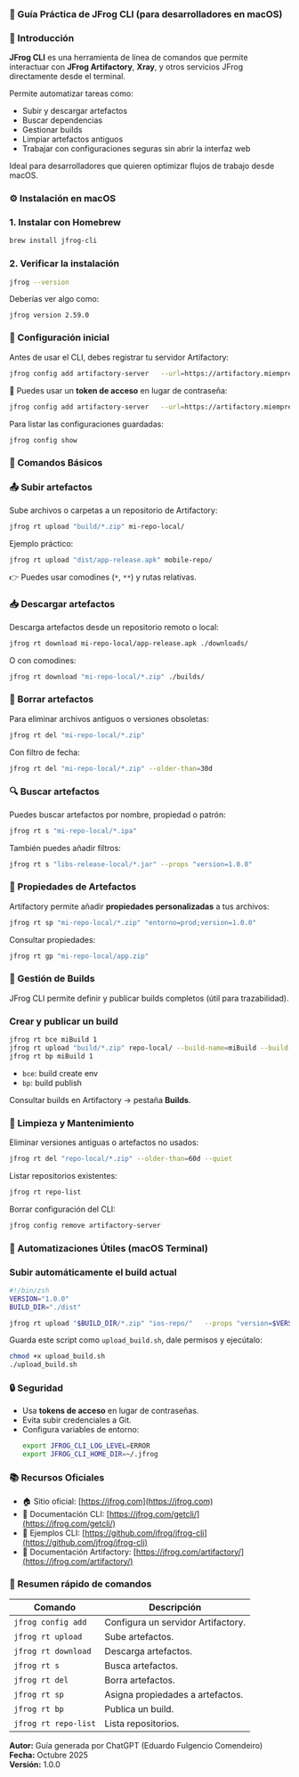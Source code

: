 ### 🧰 Guía Práctica de JFrog CLI (para desarrolladores en macOS)

### 📘 Introducción

**JFrog CLI** es una herramienta de línea de comandos que permite interactuar con **JFrog Artifactory**, **Xray**, y otros servicios JFrog directamente desde el terminal.

Permite automatizar tareas como:
- Subir y descargar artefactos
- Buscar dependencias
- Gestionar builds
- Limpiar artefactos antiguos
- Trabajar con configuraciones seguras sin abrir la interfaz web

Ideal para desarrolladores que quieren optimizar flujos de trabajo desde macOS.



### ⚙️ Instalación en macOS

### 1. Instalar con Homebrew

```bash
brew install jfrog-cli
```

### 2. Verificar la instalación

```bash
jfrog --version
```

Deberías ver algo como:

```
jfrog version 2.59.0
```


### 🔐 Configuración inicial

Antes de usar el CLI, debes registrar tu servidor Artifactory:

```bash
jfrog config add artifactory-server   --url=https://artifactory.miempresa.com   --user=admin   --password=MiPasswordSeguro
```

🔸 Puedes usar un **token de acceso** en lugar de contraseña:
```bash
jfrog config add artifactory-server   --url=https://artifactory.miempresa.com   --access-token=<TOKEN>
```

Para listar las configuraciones guardadas:
```bash
jfrog config show
```


### 🧱 Comandos Básicos

### 📤 Subir artefactos

Sube archivos o carpetas a un repositorio de Artifactory:

```bash
jfrog rt upload "build/*.zip" mi-repo-local/
```

Ejemplo práctico:
```bash
jfrog rt upload "dist/app-release.apk" mobile-repo/
```

👉 Puedes usar comodines (`*`, `**`) y rutas relativas.



### 📥 Descargar artefactos

Descarga artefactos desde un repositorio remoto o local:

```bash
jfrog rt download mi-repo-local/app-release.apk ./downloads/
```

O con comodines:

```bash
jfrog rt download "mi-repo-local/*.zip" ./builds/
```


### 🧹 Borrar artefactos

Para eliminar archivos antiguos o versiones obsoletas:

```bash
jfrog rt del "mi-repo-local/*.zip"
```

Con filtro de fecha:
```bash
jfrog rt del "mi-repo-local/*.zip" --older-than=30d
```


### 🔍 Buscar artefactos

Puedes buscar artefactos por nombre, propiedad o patrón:

```bash
jfrog rt s "mi-repo-local/*.ipa"
```

También puedes añadir filtros:

```bash
jfrog rt s "libs-release-local/*.jar" --props "version=1.0.0"
```


### 🧩 Propiedades de Artefactos

Artifactory permite añadir **propiedades personalizadas** a tus archivos:

```bash
jfrog rt sp "mi-repo-local/*.zip" "entorno=prod;version=1.0.0"
```

Consultar propiedades:

```bash
jfrog rt gp "mi-repo-local/app.zip"
```


### 🧱 Gestión de Builds

JFrog CLI permite definir y publicar builds completos (útil para trazabilidad).

### Crear y publicar un build

```bash
jfrog rt bce miBuild 1
jfrog rt upload "build/*.zip" repo-local/ --build-name=miBuild --build-number=1
jfrog rt bp miBuild 1
```

- `bce`: build create env  
- `bp`: build publish  

Consultar builds en Artifactory → pestaña **Builds**.



### 🧰 Limpieza y Mantenimiento

Eliminar versiones antiguas o artefactos no usados:

```bash
jfrog rt del "repo-local/*.zip" --older-than=60d --quiet
```

Listar repositorios existentes:

```bash
jfrog rt repo-list
```

Borrar configuración del CLI:

```bash
jfrog config remove artifactory-server
```

### 🚀 Automatizaciones Útiles (macOS Terminal)

### Subir automáticamente el build actual

```bash
#!/bin/zsh
VERSION="1.0.0"
BUILD_DIR="./dist"

jfrog rt upload "$BUILD_DIR/*.zip" "ios-repo/"   --props "version=$VERSION;platform=ios"
```

Guarda este script como `upload_build.sh`, dale permisos y ejecútalo:

```bash
chmod +x upload_build.sh
./upload_build.sh
```



### 🔒 Seguridad

- Usa **tokens de acceso** en lugar de contraseñas.
- Evita subir credenciales a Git.
- Configura variables de entorno:
  ```bash
  export JFROG_CLI_LOG_LEVEL=ERROR
  export JFROG_CLI_HOME_DIR=~/.jfrog
  ```



### 📚 Recursos Oficiales

- 🏠 Sitio oficial: [https://jfrog.com](https://jfrog.com)
- 📘 Documentación CLI: [https://jfrog.com/getcli/](https://jfrog.com/getcli/)
- 🧪 Ejemplos CLI: [https://github.com/jfrog/jfrog-cli](https://github.com/jfrog/jfrog-cli)
- 🧱 Documentación Artifactory: [https://jfrog.com/artifactory/](https://jfrog.com/artifactory/)



### 🧾 Resumen rápido de comandos

| Comando | Descripción |
|----------|--------------|
| `jfrog config add` | Configura un servidor Artifactory. |
| `jfrog rt upload` | Sube artefactos. |
| `jfrog rt download` | Descarga artefactos. |
| `jfrog rt s` | Busca artefactos. |
| `jfrog rt del` | Borra artefactos. |
| `jfrog rt sp` | Asigna propiedades a artefactos. |
| `jfrog rt bp` | Publica un build. |
| `jfrog rt repo-list` | Lista repositorios. |



**Autor:** Guía generada por ChatGPT (Eduardo Fulgencio Comendeiro)  
**Fecha:** Octubre 2025  
**Versión:** 1.0.0  
